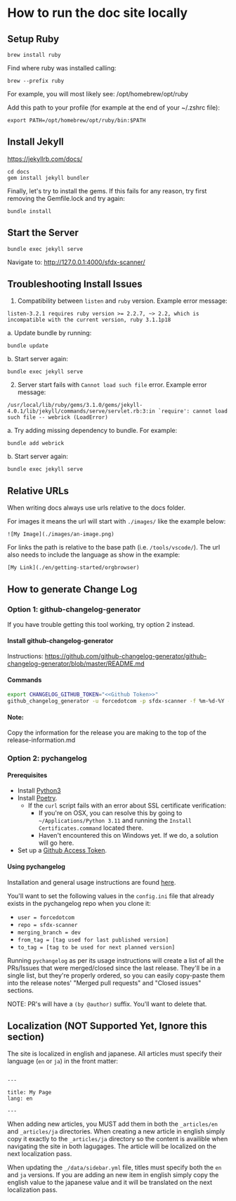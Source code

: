 # How to run the doc site locally

## Setup Ruby

```
brew install ruby
```

Find where ruby was installed calling:
```
brew --prefix ruby
```
For example, you will most likely see: /opt/homebrew/opt/ruby

Add this path to your profile (for example at the end of your ~/.zshrc file):

```
export PATH=/opt/homebrew/opt/ruby/bin:$PATH
```

## Install Jekyll

https://jekyllrb.com/docs/

```
cd docs
gem install jekyll bundler
```

Finally, let's try to install the gems. If this fails for any reason, try first removing the Gemfile.lock and try again:
```
bundle install
```

## Start the Server

```
bundle exec jekyll serve
```

Navigate to: http://127.0.0.1:4000/sfdx-scanner/

## Troubleshooting Install Issues

1. Compatibility between `listen` and `ruby` version. Example error message:
```
listen-3.2.1 requires ruby version >= 2.2.7, ~> 2.2, which is incompatible with the current version, ruby 3.1.1p18
```
a. Update bundle by running: 
```
bundle update
```
b. Start server again: 
```
bundle exec jekyll serve
```

2. Server start fails with `Cannot load such file` error. Example error message:
```
/usr/local/lib/ruby/gems/3.1.0/gems/jekyll-4.0.1/lib/jekyll/commands/serve/servlet.rb:3:in `require': cannot load such file -- webrick (LoadError)
```
a. Try adding missing dependency to bundle. For example:
```
bundle add webrick
```
b. Start server again: 
```
bundle exec jekyll serve
```


## Relative URLs

When writing docs always use urls relative to the docs folder.

For images it means the url will start with `./images/` like the example below:

```
![My Image](./images/an-image.png)
```

For links the path is relative to the base path (i.e. `/tools/vscode/`). The url also needs to include the language as show in the example:

```
[My Link](./en/getting-started/orgbrowser)
```

## How to generate Change Log

### Option 1: github-changelog-generator
If you have trouble getting this tool working, try option 2 instead.
#### Install github-changelog-generator

Instructions: https://github.com/github-changelog-generator/github-changelog-generator/blob/master/README.md

#### Commands

```bash
export CHANGELOG_GITHUB_TOKEN="<<Github Token>>"
github_changelog_generator -u forcedotcom -p sfdx-scanner -f %m-%d-%Y --no-author --exclude-tags-regex "tag-test*" --no-verbose --since-tag vX.Y.Z

```

#### Note:
Copy the information for the release you are making to the top of the release-information.md

### Option 2: pychangelog

#### Prerequisites

- Install [Python3](https://www.python.org/downloads/)
- Install [Poetry](https://python-poetry.org/docs/#installation).
  - If the `curl` script fails with an error about SSL certificate verification:
    - If you're on OSX, you can resolve this by going to `~/Applications/Python 3.11` and running the `Install Certificates.command` located there.
    - Haven't encountered this on Windows yet. If we do, a solution will go here.
- Set up a [Github Access Token](https://github.com/settings/tokens).

#### Using pychangelog

Installation and general usage instructions are found [here](https://github.com/rero/pychangelog).

You'll want to set the following values in the `config.ini` file that already exists in the pychangelog  repo when you clone it:
- `user = forcedotcom`
- `repo = sfdx-scanner`
- `merging_branch = dev`
- `from_tag = [tag used for last published version]`
- `to_tag = [tag to be used for next planned version]`

Running `pychangelog` as per its usage instructions will create a list of all the PRs/Issues that were merged/closed since the last release.
They'll be in a single list, but they're properly ordered, so you can easily copy-paste them into the release notes' "Merged pull requests" and "Closed issues" sections.

NOTE: PR's will have a `(by @author)` suffix. You'll want to delete that.

## Localization (NOT Supported Yet, Ignore this section)

The site is localized in english and japanese. All articles must specify their language (`en` or `ja`) in the front matter:

```

---

title: My Page
lang: en

---

```

When adding new articles, you MUST add them in both the `_articles/en` and `_articles/ja` directories. When creating a new article in english simply copy it exactly to the `_articles/ja` directory so the content is availible when navigating the site in both lagugages. The article will be localized on the next localization pass.

When updating the `_/data/sidebar.yml` file, titles must specify both the `en` and `ja` versions. If you are adding an new item in english simply copy the english value to the japanese value and it will be translated on the next localization pass.

```

```
